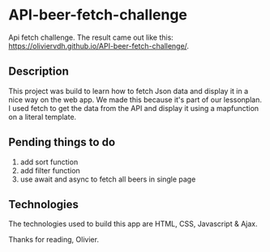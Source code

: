 # API-beer-fetch-challenge

Api fetch challenge. The result came out like this: https://oliviervdh.github.io/API-beer-fetch-challenge/.

## Description

This project was build to learn how to fetch Json data and display it in a nice way on the web app.
We made this because it's part of our lessonplan.
I used fetch to get the data from the API and display it using a mapfunction on a literal template.

## Pending things to do
1. add sort function
2. add filter function
3. use await and async to fetch all beers in single page

## Technologies

The technologies used to build this app are HTML, CSS, Javascript & Ajax. 

Thanks for reading, Olivier.
